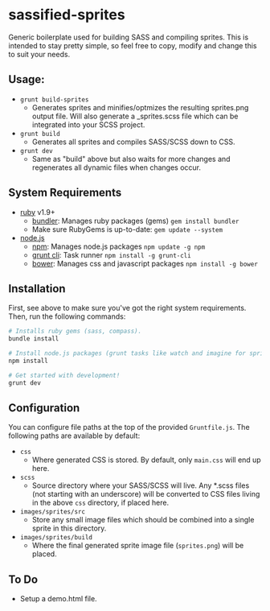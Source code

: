 # sassified-sprites
Generic boilerplate used for building SASS and compiling sprites. This is intended to stay pretty simple, so feel free to copy, modify and change this to suit your needs.



## Usage:

* `grunt build-sprites`
	* Generates sprites and minifies/optmizes the resulting sprites.png output file. Will also generate a _sprites.scss file which can be integrated into your SCSS project.
* `grunt build`
	* Generates all sprites and compiles SASS/SCSS down to CSS.
* `grunt dev`
	* Same as "build" above but also waits for more changes and regenerates all dynamic files when changes occur.


## System Requirements

* [ruby](https://www.ruby-lang.org/) v1.9+
    * [bundler](http://bundler.io/): Manages ruby packages (gems) `gem install bundler`
    * Make sure RubyGems is up-to-date: `gem update --system`
* [node.js](http://nodejs.org/)
    * [npm](https://npmjs.org/): Manages node.js packages `npm update -g npm`
    * [grunt cli](http://gruntjs.com/): Task runner `npm install -g grunt-cli`
    * [bower](http://bower.io/): Manages css and javascript packages `npm install -g bower`

## Installation

First, see above to make sure you've got the right system requirements. Then, run the following commands:

```bash
# Installs ruby gems (sass, compass).
bundle install

# Install node.js packages (grunt tasks like watch and imagine for sprites/minification)
npm install

# Get started with development!
grunt dev
```

## Configuration

You can configure file paths at the top of the provided `Gruntfile.js`. The following paths are available by default:

* `css`
	* Where generated CSS is stored. By default, only `main.css` will end up here.
* `scss`
	*  Source directory where your SASS/SCSS will live. Any *.scss files (not starting with an underscore) will be converted to CSS files living in the above `css` directory, if placed here.
*  `images/sprites/src`
	*  Store any small image files which should be combined into a single sprite in this directory.
*  `images/sprites/build`
	*  Where the final generated sprite image file (`sprites.png`) will be placed.  


## To Do

* Setup a demo.html file.
